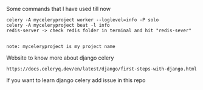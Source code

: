 Some commands that I have used till now
```text
celery -A myceleryproject worker --loglevel=info -P solo
celery -A myceleryproject beat -l info 
redis-server -> check redis folder in terminal and hit "redis-sever"


note: myceleryproject is my project name 
```

Website to know more about django celery
```text
https://docs.celeryq.dev/en/latest/django/first-steps-with-django.html
```

If you want to learn django celery add issue in this repo
